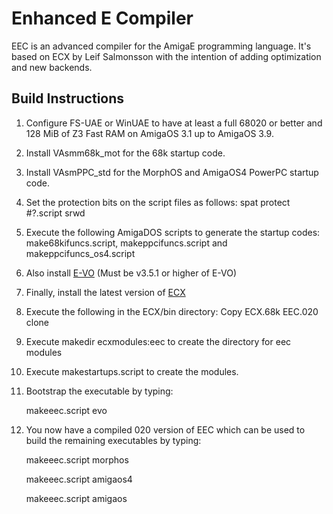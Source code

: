 # Enhanced E Compiler

EEC is an advanced compiler for the AmigaE programming language. It's based on ECX by Leif Salmonsson with the intention of adding optimization and new backends. 

## Build Instructions

1. Configure FS-UAE or WinUAE to have at least a full 68020 or better and 128 MiB of Z3 Fast RAM on AmigaOS 3.1 up to AmigaOS 3.9.
1. Install VAsmm68k_mot for the 68k startup code.
1. Install VAsmPPC_std for the MorphOS and AmigaOS4 PowerPC startup code.
1. Set the protection bits on the script files as follows:  spat protect #?.script srwd
1. Execute the following AmigaDOS scripts to generate the startup codes:  make68kifuncs.script, makeppcifuncs.script and makeppcifuncs_os4.script
1. Also install [E-VO](http://aminet.net/package/dev/e/evo) (Must be v3.5.1 or higher of E-VO)
1. Finally, install the latest version of [ECX](https://github.com/EEC-Developers/eec/releases/download/precursor/ecx-2.3.1.lha)
1. Execute the following in the ECX/bin directory: Copy ECX.68k EEC.020 clone
1. Execute makedir ecxmodules:eec to create the directory for eec modules
1. Execute makestartups.script to create the modules.
1. Bootstrap the executable by typing:

      makeeec.script evo

1. You now have a compiled 020 version of EEC which can be used to build the remaining executables by typing:

      makeeec.script morphos

      makeeec.script amigaos4

      makeeec.script amigaos

